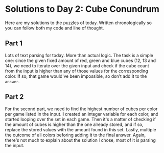 # Solutions to Day 2: Cube Conundrum

Here are my solutions to the puzzles of today. Written chronologically so you can follow both my code and line of thought.

## Part 1

Lots of text parsing for today. More than actual logic. The task is a simple one: since the given fixed amount of red, green and blue cubes (12, 13 and 14), we need to iterate over the given input and check if the cube count from the input is higher than any of those values for the corresponding color. If so, that game would've been impossible, so don't add it to the `answer`.

## Part 2

For the second part, we need to find the highest number of cubes per color per game listed in the input. I created an integer variable for each color, and started looping over the set in each game. Then it's a matter of checking if the amount of cubes is higher than the one already stored, and if so, replace the stored values with the amount found in this set. Lastly, multiple the outcome of all colors beforing adding it to the final answer. Again, there's not much to explain about the solution I chose, most of it is parsing the input.